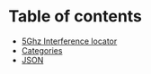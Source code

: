 # Table of contents

* [5Ghz Interference locator](README.md)
* [Categories](categories.md)
* [JSON](json.md)
